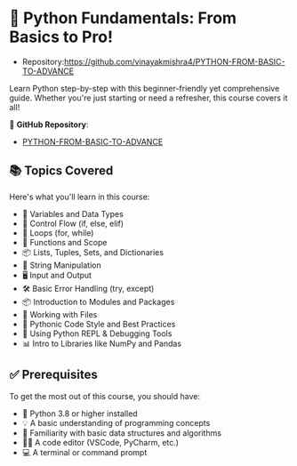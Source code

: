 # 🚀 Python Fundamentals: From Basics to Pro!
- Repository:https://github.com/vinayakmishra4/PYTHON-FROM-BASIC-TO-ADVANCE 

Learn Python step-by-step with this beginner-friendly yet comprehensive guide. Whether you're just starting or need a refresher, this course covers it all!

📌 **GitHub Repository**:
- [PYTHON-FROM-BASIC-TO-ADVANCE](https://github.com/vinayakmishra4/PYTHON-FROM-BASIC-TO-ADVANCE/README.md)

## 📚 Topics Covered
Here's what you'll learn in this course:

- 🧮 Variables and Data Types
- 🔁 Control Flow (if, else, elif)
- 🔄 Loops (for, while)
- 🧠 Functions and Scope
- 📦 Lists, Tuples, Sets, and Dictionaries
- 📝 String Manipulation
- 🖥️ Input and Output
- 🛠️ Basic Error Handling (try, except)
- 📦 Introduction to Modules and Packages
- 📂 Working with Files
- 🧪 Pythonic Code Style and Best Practices
- 🧰 Using Python REPL & Debugging Tools
- 📊 Intro to Libraries like NumPy and Pandas

## ✅ Prerequisites

To get the most out of this course, you should have:

- 🐍 Python 3.8 or higher installed
- 💡 A basic understanding of programming concepts
- 🧮 Familiarity with basic data structures and algorithms
- 🧑‍💻 A code editor (VSCode, PyCharm, etc.)
- 💻 A terminal or command prompt
